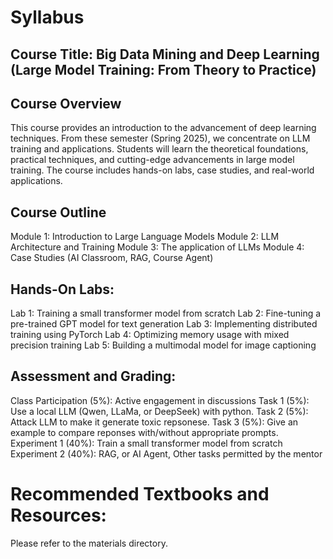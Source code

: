 # Syllabus

## Course Title: Big Data Mining and Deep Learning (Large Model Training: From Theory to Practice)

## Course Overview

This course provides an introduction to the advancement of deep learning techniques. From these semester (Spring 2025), we concentrate on LLM training and applications. Students will learn the theoretical foundations, practical techniques, and cutting-edge advancements in large model training. The course includes hands-on labs, case studies, and real-world applications.

## Course Outline

Module 1: Introduction to Large Language Models
Module 2: LLM Architecture and Training
Module 3: The application of LLMs
Module 4: Case Studies (AI Classroom, RAG, Course Agent)

## Hands-On Labs:

Lab 1: Training a small transformer model from scratch
Lab 2: Fine-tuning a pre-trained GPT model for text generation
Lab 3: Implementing distributed training using PyTorch
Lab 4: Optimizing memory usage with mixed precision training
Lab 5: Building a multimodal model for image captioning

## Assessment and Grading:

Class Participation (5%): Active engagement in discussions
Task 1 (5%): Use a local LLM (Qwen, LLaMa, or DeepSeek) with python. 
Task 2 (5%): Attack LLM to make it generate toxic repsonese. 
Task 3 (5%): Give an example to compare reponses with/without appropriate prompts.
Experiment 1 (40%): Train a small transformer model from scratch
Experiment 2 (40%): RAG, or AI Agent, Other tasks permitted by the mentor

# Recommended Textbooks and Resources:
Please refer to the materials directory. 
